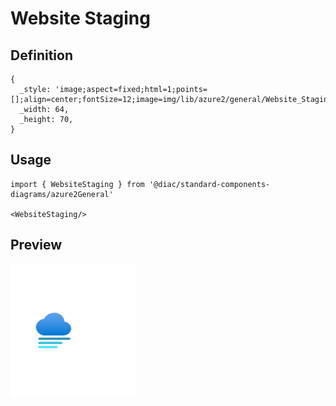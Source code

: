 # Website Staging

## Definition

```
{
  _style: 'image;aspect=fixed;html=1;points=[];align=center;fontSize=12;image=img/lib/azure2/general/Website_Staging.svg;strokeColor=none;',
  _width: 64,
  _height: 70,
}
```

## Usage

```
import { WebsiteStaging } from '@diac/standard-components-diagrams/azure2General'

<WebsiteStaging/>
```

## Preview

<img src="./website-staging.png" width="200"/>
